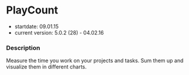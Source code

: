 # PlayCount

- startdate: 09.01.15
- current version: 5.0.2 (28) - 04.02.16

### Description

Measure the time you work on your projects and tasks.
Sum them up and visualize them in different charts.